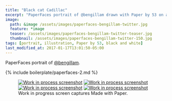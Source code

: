 ```yaml
---
title: "Black cat Cadillac"
excerpt: "PaperFaces portrait of @bengillam drawn with Paper by 53 on an iPad."
image: 
  path: &image /assets/images/paperfaces-bengillam-twitter.jpg 
  feature: *image
  teaser: /assets/images/paperfaces-bengillam-twitter-teaser.jpg
  thumbnail: /assets/images/paperfaces-bengillam-twitter-150.jpg
tags: [portrait, illustration, Paper by 53, black and white]
last_modified_at: 2017-01-17T13:01:50-05:00
---
```


PaperFaces portrait of [@bengillam](http://twitter.com/bengillam).

{% include boilerplate/paperfaces-2.md %}

<figure class="third">
	<a href="{{ site.url }}/assets/images/paperfaces-bengillam-process-1-lg.jpg"><img src="{{ site.url }}/assets/images/paperfaces-bengillam-process-1-600.jpg" alt="Work in process screenshot"></a>
	<a href="{{ site.url }}/assets/images/paperfaces-bengillam-process-2-lg.jpg"><img src="{{ site.url }}/assets/images/paperfaces-bengillam-process-2-600.jpg" alt="Work in process screenshot"></a>
	<a href="{{ site.url }}/assets/images/paperfaces-bengillam-process-3-lg.jpg"><img src="{{ site.url }}/assets/images/paperfaces-bengillam-process-3-600.jpg" alt="Work in process screenshot"></a>
	<a href="{{ site.url }}/assets/images/paperfaces-bengillam-process-4-lg.jpg"><img src="{{ site.url }}/assets/images/paperfaces-bengillam-process-4-600.jpg" alt="Work in process screenshot"></a>
	<figcaption>Work in progress screen captures Made with Paper.</figcaption>
</figure>
